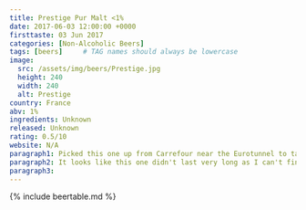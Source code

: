 ```yaml
---
title: Prestige Pur Malt <1%
date: 2017-06-03 12:00:00 +0000
firsttaste: 03 Jun 2017
categories: [Non-Alcoholic Beers]
tags: [beers]     # TAG names should always be lowercase
image:
  src: /assets/img/beers/Prestige.jpg
  height: 240
  width: 240
  alt: Prestige
country: France
abv: 1%
ingredients: Unknown
released: Unknown
rating: 0.5/10
website: N/A
paragraph1: Picked this one up from Carrefour near the Eurotunnel to take home, at the time didn't release it was a less <1% beer, and that was the end of that but it gets 0.5 pts for having a nice smell!
paragraph2: It looks like this one didn't last very long as I can't find anything about this one online as I think it was a Carrefour own brand!
paragraph3: 
---
```

{% include beertable.md %}
